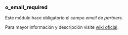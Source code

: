 ### o_email_required

Este módulo hace obligatorio el campo _email_ de _partners_.

Para mayor información y descripción visite <a href="https://wiki.nuxpy.com/index.php/O_Email_Required">wiki oficial</a>.
